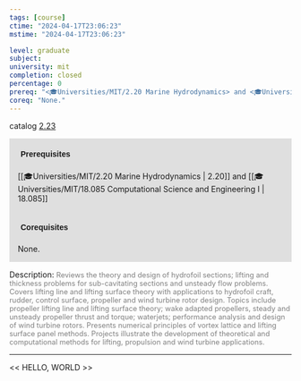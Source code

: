 ```yaml
---
tags: [course]
ctime: "2024-04-17T23:06:23"
mstime: "2024-04-17T23:06:23"

level: graduate
subject: 
university: mit
completion: closed
percentage: 0
prereq: "<🎓Universities/MIT/2.20 Marine Hydrodynamics> and <🎓Universities/MIT/18.085 Computational Science and Engineering I>"
coreq: "None."
---
```


catalog [2.23](http://student.mit.edu/catalog/m2b.html#2.23)

<span style="display: block; padding: 15px; background-color: rgb(100, 100, 100, 0.2);"><font id="m_prereq1875_0" style="display: block; font-family: Arial, sans-serif; font-weight: bold; padding: 5px">Prerequisites</font><br><span id="prereq1875_0">[[🎓Universities/MIT/2.20 Marine Hydrodynamics | 2.20]] and [[🎓Universities/MIT/18.085 Computational Science and Engineering I | 18.085]]</span></span>
<span style="display: block; padding: 15px; background-color: rgb(100, 100, 100, 0.2);"><font id="m_coreq1875_0" style="display: block; font-family: Arial, sans-serif; font-weight: bold; padding: 5px">Corequisites</font><br><span id="coreq1875_0">None.</span></span>

<font style="">Description:</font>
<font style="color: grey; font-size: 0.8rem;">Reviews the theory and design of hydrofoil sections; lifting and thickness problems for sub-cavitating sections and unsteady flow problems. Covers lifting line and lifting surface theory with applications to hydrofoil craft, rudder, control surface, propeller and wind turbine rotor design. Topics include propeller lifting line and lifting surface theory; wake adapted propellers, steady and unsteady propeller thrust and torque; waterjets; performance analysis and design of wind turbine rotors. Presents numerical principles of vortex lattice and lifting surface panel methods. Projects illustrate the development of theoretical and computational methods for lifting, propulsion and wind turbine applications.</font>



---

<< HELLO, WORLD >>

